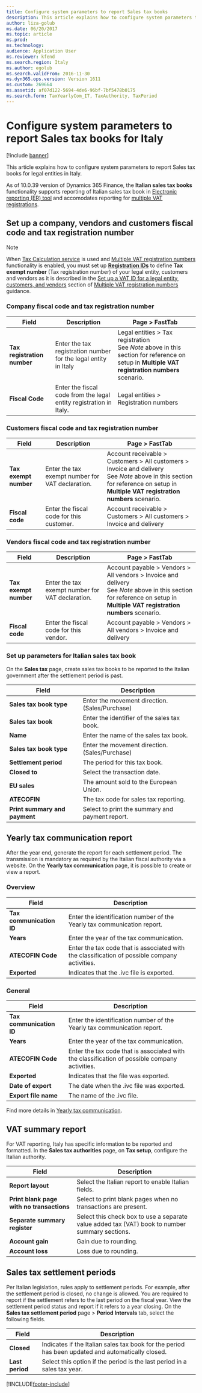 ```yaml
---
title: Configure system parameters to report Sales tax books
description: This article explains how to configure system parameters to report Sales tax books for legal entities in Italy.
author: liza-golub
ms.date: 06/20/2017
ms.topic: article
ms.prod: 
ms.technology: 
audience: Application User
ms.reviewer: kfend
ms.search.region: Italy
ms.author: egolub
ms.search.validFrom: 2016-11-30
ms.dyn365.ops.version: Version 1611
ms.custom: 269664
ms.assetid: af07d122-5694-4de6-96bf-7bf5478b0175
ms.search.form: TaxYearlyCom_IT, TaxAuthority, TaxPeriod
---
```


# Configure system parameters to report Sales tax books for Italy

[!include [banner](../../includes/banner.md)]

This article explains how to configure system parameters to report Sales tax books for legal entities in Italy.

As of 10.0.39 version of Dynamics 365 Finance, the **Italian sales tax books** functionality supports reporting of Italian sales tax book in [Electronic reporting (ER) tool](https://learn.microsoft.com/en-us/dynamics365/fin-ops-core/dev-itpro/analytics/general-electronic-reporting) and accomodates reporting for [multiple VAT registrations](../global/emea-multiple-vat-registration-numbers.md).

## Set up a company, vendors and customers fiscal code and tax registration number

> [!NOTE]
> When [Tax Calculation service](../global/global-tax-calcuation-service-overview.md) is used and [Multiple VAT registration numbers](../global/emea-multiple-vat-registration-numbers.md) functionality is enabled, you must set up [**Registration IDs**](../europe/emea-registration-ids.md) to define **Tax exempt number** (Tax registration number) of your legal entity, customers and vendors as it is described in the [Set up a VAT ID for a legal entity, customers, and vendors](../global/emea-multiple-vat-registration-numbers.md#set-up-a-vat-id-for-a-legal-entity-customers-and-vendors) section of [Multiple VAT registration numbers](../global/emea-multiple-vat-registration-numbers.md) guidance. 

### Company fiscal code and tax registration number

| **Field**        | **Description**                                                    | **Page > FastTab** |
|------------------|--------------------------------------------------------------------|--------------------|
| **Tax registration number** | Enter the tax registration number for the legal entity in Italy |  Legal entities > Tax registration <br> See *Note* above in this section for reference on setup in **Multiple VAT registration numbers** scenario. |
| **Fiscal Code**  | Enter the fiscal code from the legal entity registration in Italy. | Legal entities > Registration numbers |

### Customers fiscal code and tax registration number

| **Field**             | **Description**                                        | **Page > FastTab** |
|-----------------------|--------------------------------------------------------|--------------------|
| **Tax exempt number** | Enter the tax exempt number for VAT declaration.       | Account receivable > Customers > All customers > Invoice and delivery <br> See *Note* above in this section for reference on setup in **Multiple VAT registration numbers** scenario. |
| **Fiscal code**       | Enter the fiscal code for this customer.               | Account receivable > Customers > All customers > Invoice and delivery |

### Vendors fiscal code and tax registration number

| **Field**             | **Description**                                      | **Page > FastTab** |
|-----------------------|------------------------------------------------------|--------------------|
| **Tax exempt number** | Enter the tax exempt number for VAT declaration.     | Account payable > Vendors > All vendors > Invoice and delivery <br> See *Note* above in this section for reference on setup in **Multiple VAT registration numbers** scenario. |
| **Fiscal code**       | Enter the fiscal code for this vendor.               | Account payable > Vendors > All vendors > Invoice and delivery |

### Set up parameters for Italian sales tax book

On the **Sales tax** page, create sales tax books to be reported to the Italian government after the settlement period is past.

| **Field**                     | **Description**                                 |
|-------------------------------|-------------------------------------------------|
| **Sales tax book type**       | Enter the movement direction. (Sales/Purchase)  |
| **Sales tax book**            | Enter the identifier of the sales tax book.     |
| **Name**                      | Enter the name of the sales tax book.           |
| **Sales tax book type**       | Enter the movement direction. (Sales/Purchase)  |
| **Settlement period**         | The period for this tax book.                   |
| **Closed to**                 | Select the transaction date.                    |
| **EU sales**                  | The amount sold to the European Union.          |
| **ATECOFIN**                  | The tax code for sales tax reporting.           |
| **Print summary and payment** | Select to print the summary and payment report. |

## Yearly tax communication report
After the year end, generate the report for each settlement period. The transmission is mandatory as required by the Italian fiscal authority via a website. On the **Yearly tax communication** page, it is possible to create or view a report.

### Overview

| **Field**                | **Description**                                                                               |
|--------------------------|-----------------------------------------------------------------------------------------------|
| **Tax communication ID** | Enter the identification number of the Yearly tax communication report.                       |
| **Years**                | Enter the year of the tax communication.                                                      |
| **ATECOFIN Code**        | Enter the tax code that is associated with the classification of possible company activities. |
| **Exported**             | Indicates that the .ivc file is exported.                                                     |

### General

| **Field**                | **Description**                                                                               |
|--------------------------|-----------------------------------------------------------------------------------------------|
| **Tax communication ID** | Enter the identification number of the Yearly tax communication report.                       |
| **Years**                | Enter the year of the tax communication.                                                      |
| **ATECOFIN Code**        | Enter the tax code that is associated with the classification of possible company activities. |
| **Exported**             | Indicates that the file was exported.                                                         |
| **Date of export**       | The date when the .ivc file was exported.                                                     |
| **Export file name**     | The name of the .ivc file.                                                                    |

Find more details in [Yearly tax communication](emea-ita-yearly-tax-communication.md).

## VAT summary report
For VAT reporting, Italy has specific information to be reported and formatted. In the **Sales tax authorities** page, on **Tax setup**, configure the Italian authority.

| **Field**                                 | **Description**                                                                                |
|-------------------------------------------|------------------------------------------------------------------------------------------------|
| **Report layout**                         | Select the Italian report to enable Italian fields.                                            |
| **Print blank page with no transactions** | Select to print blank pages when no transactions are present.                                  |
| **Separate summary register**             | Select this check box to use a separate value added tax (VAT) book to number summary sections. |
| **Account gain**                          | Gain due to rounding.                                                                          |
| **Account loss**                          | Loss due to rounding.                                                                          |

## Sales tax settlement periods
Per Italian legislation, rules apply to settlement periods. For example, after the settlement period is closed, no change is allowed. You are required to report if the settlement refers to the last period on the fiscal year. View the settlement period status and report if it refers to a year closing. On the **Sales tax settlement period** page &gt; **Period Intervals** tab, select the following fields.


|    <strong>Field</strong>    |                                   <strong>Description</strong>                                    |
|------------------------------|---------------------------------------------------------------------------------------------------|
|   <strong>Closed</strong>    | Indicates if the Italian sales tax book for the period has been updated and automatically closed. |
| <strong>Last period</strong> |             Select this option if the period is the last period in a sales tax year.              |



[!INCLUDE[footer-include](../../../includes/footer-banner.md)]
